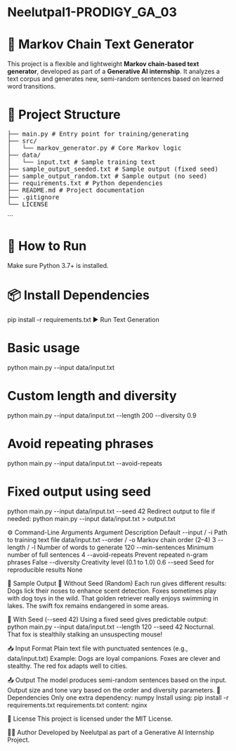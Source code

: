 # Neelutpal1-PRODIGY_GA_03

# 🧠 Markov Chain Text Generator
This project is a flexible and lightweight **Markov chain-based text generator**, developed as part of a **Generative AI internship**. It analyzes a text corpus and generates new, semi-random sentences based on learned word transitions.

# 📂 Project Structure
<pre>
├── main.py # Entry point for training/generating
├── src/
│   └── markov_generator.py # Core Markov logic
├── data/
│   └── input.txt # Sample training text
├── sample_output_seeded.txt # Sample output (fixed seed)
├── sample_output_random.txt # Sample output (no seed)
├── requirements.txt # Python dependencies
├── README.md # Project documentation
├── .gitignore
└── LICENSE
</pre> ```

# 🚀 How to Run
Make sure Python 3.7+ is installed.
# 📦 Install Dependencies
pip install -r requirements.txt
▶️ Run Text Generation
# Basic usage
python main.py --input data/input.txt

# Custom length and diversity
python main.py --input data/input.txt --length 200 --diversity 0.9

# Avoid repeating phrases
python main.py --input data/input.txt --avoid-repeats

# Fixed output using seed
python main.py --input data/input.txt --seed 42
Redirect output to file if needed:
python main.py --input data/input.txt > output.txt

⚙️ Command-Line Arguments
Argument	Description	Default
--input / -i	           Path to training text file	data/input.txt
--order / -o	           Markov chain order (2–4)	3
--length / -l	           Number of words to generate	120
--min-sentences          Minimum number of full sentences	4
--avoid-repeats	         Prevent repeated n-gram phrases	False
--diversity	             Creativity level (0.1 to 1.0)	0.6
--seed	                 Seed for reproducible results	None

📝 Sample Output
🔁 Without Seed (Random)
Each run gives different results:
Dogs lick their noses to enhance scent detection. 
Foxes sometimes play with dog toys in the wild. 
That golden retriever really enjoys swimming in lakes. 
The swift fox remains endangered in some areas.

🎯 With Seed (--seed 42)
Using a fixed seed gives predictable output:
python main.py --input data/input.txt --length 120 --seed 42
Nocturnal. That fox is stealthily stalking an unsuspecting mouse!

📥 Input Format
Plain text file with punctuated sentences (e.g., data/input.txt)
Example:
Dogs are loyal companions. Foxes are clever and stealthy. 
The red fox adapts well to cities.

📤 Output
The model produces semi-random sentences based on the input. Output size and tone vary based on the order and diversity parameters.
🧪 Dependencies
Only one extra dependency:
numpy
Install using:
pip install -r requirements.txt
requirements.txt content:
nginx

📄 License
This project is licensed under the MIT License.

🙋‍♂️ Author
Developed by Neelutpal as part of a Generative AI Internship Project.
